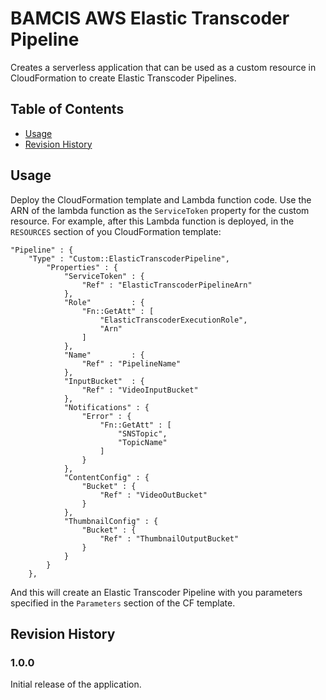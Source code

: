 # BAMCIS AWS Elastic Transcoder Pipeline

Creates a serverless application that can be used as a custom resource in CloudFormation to create
Elastic Transcoder Pipelines.

## Table of Contents
- [Usage](#usage)
- [Revision History](#revision-history)

## Usage

Deploy the CloudFormation template and Lambda function code. Use the ARN of the lambda function as the `ServiceToken`
property for the custom resource. For example, after this Lambda function is deployed, in the `RESOURCES` section of
you CloudFormation template:

	"Pipeline" : {
		"Type" : "Custom::ElasticTranscoderPipeline",
			"Properties" : {
                "ServiceToken" : {
                    "Ref" : "ElasticTranscoderPipelineArn"
                },
                "Role"         : {
                    "Fn::GetAtt" : [
                        "ElasticTranscoderExecutionRole",
                        "Arn"
                    ]
                },
                "Name"         : {
                    "Ref" : "PipelineName"
                },
                "InputBucket"  : {
                    "Ref" : "VideoInputBucket"
                },
                "Notifications" : {
                    "Error" : {
                        "Fn::GetAtt" : [
                            "SNSTopic",
                            "TopicName"
                        ]
                    }
                },
                "ContentConfig" : {
                    "Bucket" : {
                        "Ref" : "VideoOutBucket"
                    }
                },
                "ThumbnailConfig" : {
                    "Bucket" : {
                        "Ref" : "ThumbnailOutputBucket"
                    }
                }
            }
        },

And this will create an Elastic Transcoder Pipeline with you parameters specified in the `Parameters` section of the CF template.

## Revision History

### 1.0.0
Initial release of the application.
